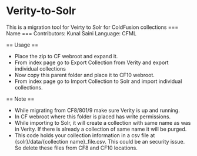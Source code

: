 Verity-to-Solr
==============

This is a migration tool for Veirty to Solr for ColdFusion collections
=== Name ===
Contributors: Kunal Saini
Language: CFML



== Usage ==
* Place the zip to CF webroot and expand it.
* From index page go to Export Collection from Verity and export individual collections
* Now copy this parent folder and place it to CF10 webroot.
* From index page go to Import Collection to Solr and import individual collections.
 


== Note ==
* While migrating from CF8/801/9 make sure Verity is up and running.
* In CF webroot where this folder is placed has write permissions.
* While importing to Solr, it will create a collection with same name as was in Verity. If there is already a collection of same name it will be purged.
* This code holds your collection information in a csv file at {solr}/data/{collection name}_file.csv. This could be an security issue. So delete these files from CF8 and CF10 locations.